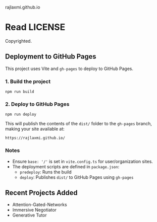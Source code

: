 rajlaxmi.github.io


# Read LICENSE
Copyrighted.

## Deployment to GitHub Pages

This project uses Vite and `gh-pages` to deploy to GitHub Pages.

### 1. Build the project

```
npm run build
```

### 2. Deploy to GitHub Pages

```
npm run deploy
```

This will publish the contents of the `dist/` folder to the `gh-pages` branch, making your site available at:

```
https://rajlaxmi.github.io/
```

### Notes
- Ensure `base: '/'` is set in `vite.config.ts` for user/organization sites.
- The deployment scripts are defined in `package.json`:
  - `predeploy`: Runs the build
  - `deploy`: Publishes `dist/` to GitHub Pages using `gh-pages`

## Recent Projects Added

- Attention-Gated-Networks
- Immersive Negotiator
- Generative Tutor
